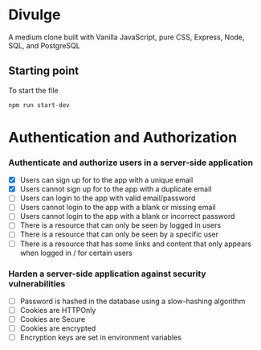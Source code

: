# Divulge

A medium clone built with Vanilla JavaScript, pure CSS, Express, Node, SQL, and PostgreSQL

## Starting point

To start the file

```js
npm run start-dev
```
# Authentication and Authorization

### Authenticate and authorize users in a server-side application
* [X] Users can sign up for to the app with a unique email
* [X] Users cannot sign up for to the app with a duplicate email
* [ ] Users can login to the app with valid email/password
* [ ] Users cannot login to the app with a blank or missing email
* [ ] Users cannot login to the app with a blank or incorrect password
* [ ] There is a resource that can only be seen by logged in users
* [ ] There is a resource that can only be seen by a specific user
* [ ] There is a resource that has some links and content that only appears when logged in / for certain users

### Harden a server-side application against security vulnerabilities
* [ ] Password is hashed in the database using a slow-hashing algorithm
* [ ] Cookies are HTTPOnly
* [ ] Cookies are Secure
* [ ] Cookies are encrypted
* [ ] Encryption keys are set in environment variables
